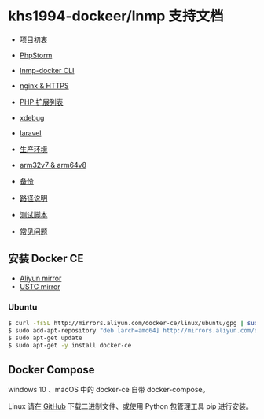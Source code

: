# khs1994-dockeer/lnmp 支持文档

* [项目初衷](why.md)

* [PhpStorm](phpstorm.md)

* [lnmp-docker CLI](cli.md)

* [nginx & HTTPS](https.md)

* [PHP 扩展列表](php.md)

* [xdebug](xdebug.md)

* [laravel](laravel.md)

* [生产环境](production.md)

* [arm32v7 & arm64v8](arm.md)

* [备份](backup.md)

* [路径说明](path.md)

* [测试脚本](test.md)

* [常见问题](question.md)

## 安装 Docker CE

* [Aliyun mirror](https://yq.aliyun.com/articles/110806)
* [USTC mirror](http://mirrors.ustc.edu.cn/help/docker-ce.html)

### Ubuntu

```bash
$ curl -fsSL http://mirrors.aliyun.com/docker-ce/linux/ubuntu/gpg | sudo apt-key add -
$ sudo add-apt-repository "deb [arch=amd64] http://mirrors.aliyun.com/docker-ce/linux/ubuntu $(lsb_release -cs) test"
$ sudo apt-get update
$ sudo apt-get -y install docker-ce
```

## Docker Compose

windows 10 、macOS 中的 docker-ce 自带 docker-compose。

Linux 请在 [GitHub](https://github.com/docker/compose/releases) 下载二进制文件、或使用 Python 包管理工具 pip 进行安装。

